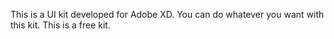 This is a UI kit developed for Adobe XD.
You can do whatever you want with this kit.
This is a free kit.
